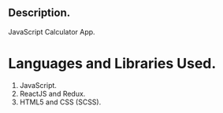 ## Description.

JavaScript Calculator App.

# Languages and Libraries Used.

1. JavaScript.
2. ReactJS and Redux.
3. HTML5 and CSS (SCSS).
